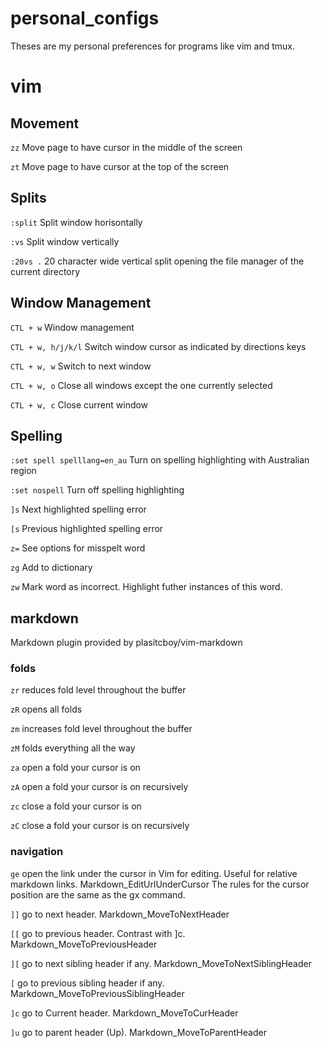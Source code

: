 # personal_configs
Theses are my personal preferences for programs like vim and tmux.

# vim

## Movement
`zz`
Move page to have cursor in the middle of the screen

`zt`
Move page to have cursor at the top of the screen

## Splits
`:split`
Split window horisontally

`:vs`
Split window vertically

`:20vs .`
20 character wide vertical split opening the file manager of the current directory

## Window Management
`CTL + w`
Window management

`CTL + w, h/j/k/l`
Switch window cursor as indicated by directions keys

`CTL + w, w`
Switch to next window

`CTL + w, o`
Close all windows except the one currently selected

`CTL + w, c`
Close current window

## Spelling

`:set spell spelllang=en_au`
Turn on spelling highlighting with Australian region

`:set nospell`
Turn off spelling highlighting

`]s`
Next highlighted spelling error

`[s`
Previous highlighted spelling error

`z=`
See options for misspelt word

`zg`
Add to dictionary

`zw`
Mark word as incorrect. Highlight futher instances of this word.

## markdown 

Markdown plugin provided by plasitcboy/vim-markdown

### folds

`zr`
reduces fold level throughout the buffer

`zR`
opens all folds

`zm`
increases fold level throughout the buffer

`zM`
folds everything all the way

`za`
open a fold your cursor is on

`zA`
open a fold your cursor is on recursively

`zc`
close a fold your cursor is on

`zC`
close a fold your cursor is on recursively


### navigation

`ge`
open the link under the cursor in Vim for editing. Useful for relative markdown links. <Plug>Markdown_EditUrlUnderCursor The rules for the cursor position are the same as the gx command.

`]]`
go to next header. <Plug>Markdown_MoveToNextHeader

`[[`
go to previous header. Contrast with ]c. <Plug>Markdown_MoveToPreviousHeader

`][`
go to next sibling header if any. <Plug>Markdown_MoveToNextSiblingHeader

`[`
go to previous sibling header if any. <Plug>Markdown_MoveToPreviousSiblingHeader

`]c`
go to Current header. <Plug>Markdown_MoveToCurHeader

`]u`
go to parent header (Up). <Plug>Markdown_MoveToParentHeader


